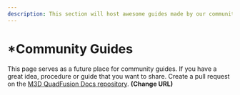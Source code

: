 ```yaml
---
description: This section will host awesome guides made by our community.
---
```


# \*Community Guides

This page serves as a future place for community guides. If you have a great idea, procedure or guide that you want to share. Create a pull request on the [M3D QuadFusion Docs repository](https://github.com/PrintM3D/Crane-Docs). **\(Change URL\)**

